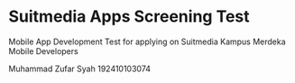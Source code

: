 # Suitmedia Apps Screening Test 
 Mobile App Development Test for applying on Suitmedia Kampus Merdeka Mobile Developers
 
 Muhammad Zufar Syah
 192410103074
